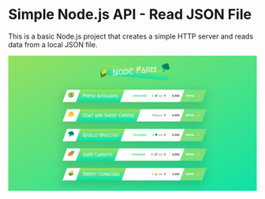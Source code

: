 # Simple Node.js API - Read JSON File

This is a basic Node.js project that creates a simple HTTP server and reads data from a local JSON file.

![API Preview](./preview.png)
